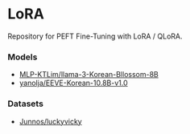 # LoRA

Repository for PEFT Fine-Tuning with LoRA / QLoRA.

### Models
- [MLP-KTLim/llama-3-Korean-Bllossom-8B](https://huggingface.co/MLP-KTLim/llama-3-Korean-Bllossom-8B)
- [yanolja/EEVE-Korean-10.8B-v1.0](https://huggingface.co/yanolja/EEVE-Korean-10.8B-v1.0)

### Datasets
- [Junnos/luckyvicky](https://huggingface.co/datasets/Junnos/luckyvicky)

